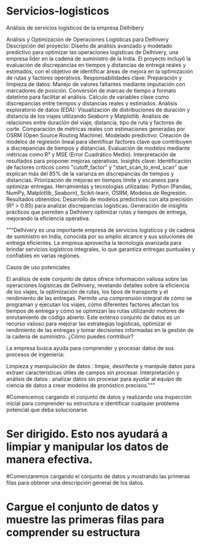 # Servicios-logisticos
Análisis de servicios logísticos de la empresa Delhibery

Análisis y Optimización de Operaciones Logísticas para Delhivery
Descripción del proyecto:
Diseño de análisis avanzado y modelado predictivo para optimizar las operaciones logísticas de Delhivery, una empresa líder en la cadena de suministro de la India. El proyecto incluyó la evaluación de discrepancias en tiempos y distancias de entrega reales y estimados, con el objetivo de identificar áreas de mejora en la optimización de rutas y factores operativos.
Responsabilidades clave:
Preparación y limpieza de datos:
Manejo de valores faltantes mediante imputación con marcadores de posición.
Conversión de marcas de tiempo a formato datetime para facilitar el análisis.
Cálculo de variables clave como discrepancias entre tiempos y distancias reales y estimados.
Análisis exploratorio de datos (EDA):
Visualización de distribuciones de duración y distancia de los viajes utilizando Seaborn y Matplotlib.
Análisis de relaciones entre duración del viaje, distancia, tipo de ruta y factores de corte.
Comparación de métricas reales con estimaciones generadas por OSRM (Open Source Routing Machine).
Modelado predictivo:
Creación de modelos de regresión lineal para identificar factores clave que contribuyen a discrepancias de tiempos y distancias.
Evaluación de modelos mediante métricas como R² y MSE (Error Cuadrático Medio).
Interpretación de resultados para proponer mejoras operativas.
Insights clave:
Identificación de factores críticos como "cutoff_factor" y "start_scan_to_end_scan" que explican más del 85% de la varianza en discrepancias de tiempos y distancias.
Priorización de mejoras en tiempos límite y escaneos para optimizar entregas.
Herramientas y tecnologías utilizadas:
Python (Pandas, NumPy, Matplotlib, Seaborn), Scikit-learn, OSRM, Modelos de Regresión.
Resultados obtenidos:
Desarrollo de modelos predictivos con alta precisión (R² > 0.85) para analizar discrepancias logísticas.
Generación de insights prácticos que permiten a Delhivery optimizar rutas y tiempos de entrega, mejorando la eficiencia operativa.


"""Delhivery es una importante empresa de servicios logísticos y de cadena de suministro en India, conocida por su amplio alcance y sus soluciones 
de entrega eficientes. La empresa aprovecha la tecnología avanzada para brindar servicios logísticos integrales, lo que garantiza entregas puntuales 
y confiables en varias regiones.

Casos de uso potenciales

El análisis de este conjunto de datos ofrece información valiosa sobre las operaciones logísticas de Delhivery, revelando detalles sobre la eficiencia 
de los viajes, la optimización de rutas, los tipos de transporte y el rendimiento de las entregas.
Permite una comprensión integral de cómo se programan y ejecutan los viajes, cómo diferentes factores afectan los tiempos de entrega y cómo se 
optimizan las rutas utilizando motores de enrutamiento de código abierto.
Este extenso conjunto de datos es un recurso valioso para mejorar las estrategias logísticas, optimizar el rendimiento de las entregas y tomar 
decisiones informadas en la gestión de la cadena de suministro.
¿Cómo puedes contribuir?

La empresa busca ayuda para comprender y procesar datos de sus procesos de ingeniería:

Limpieza y manipulación de datos : limpie, desinfecte y manipule datos para extraer características útiles de campos sin procesar.
Interpretación y análisis de datos : analizar datos sin procesar para ayudar al equipo de ciencia de datos a crear modelos de pronóstico precisos."""

#Comencemos cargando el conjunto de datos y realizando una inspección inicial para comprender su estructura e identificar cualquier problema potencial que deba solucionarse.
# Ser dirigido. Esto nos ayudará a limpiar y manipular los datos de manera efectiva.

#Comenzaremos cargando el conjunto de datos y mostrando las primeras filas para obtener una descripción general de los datos.

# Cargue el conjunto de datos y muestre las primeras filas para comprender su estructura
